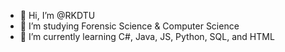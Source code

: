 - 👋 Hi, I’m @RKDTU
- 👀 I’m studying Forensic Science & Computer Science
- 🌱 I’m currently learning C#, Java, JS, Python, SQL, and HTML

<!---
RKDTU/RKDTU is a ✨ special ✨ repository because its `README.md` (this file) appears on your GitHub profile.
You can click the Preview link to take a look at your changes.
--->
